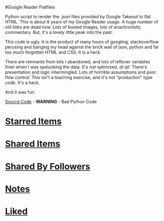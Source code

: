 #Google Reader Flatfiles

Python script to render the .json files provided by Google Takeout to flat HTML. This is about 8 years of my Google Reader usage. A huge number of old links are dead now. Lots of busted images, lots of anachronistic commentary. But, it's a lovely little peak into the past. 

This code is ugly. It is the product of many hours of googling, stackoverflow perusing and banging my head against the brick wall of json, python and far too much forgotten HTML and CSS. It is a hack. 

There are remnants from bits I abandoned, and lots of leftover variables from when I was spelunking the data. It's not optimized, _at all_. There's presentation and logic intermingled. Lots of horrible assumptions and poor flow control.  This isn't a teaching exercise, and it's not "production" type code. It's a hack. 

And it was fun.

[Source Code](googleout.html) - **WARNING** - Bad Python Code

# [Starred Items](DougStarred001.html)

# [Shared Items](DougShared001.html)

# [Shared By Followers](DougFollowers001.html)

# [Notes](DougNotes001.html)

# [Liked](DougLiked001.html)

